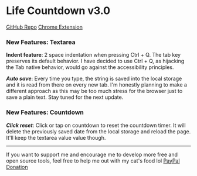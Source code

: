 # Life Countdown v3.0
[GitHub Repo](https://github.com/vaaroncarrasco/lf-vite)
[Chrome Extension](https://chrome.google.com/webstore/detail/life-countdown/cbmkjjddopphkedckgbaoenglknojeob)

### New Features: Textarea


**Indent feature**: 2 space indentation when pressing Ctrl + Q.
The tab key preserves its default behavior. I have decided to
use Ctrl + Q, as hijacking the Tab native behavior, would go
against the accessibility principles.


***Auto save***: Every time you type, the string is saved into the
local storage and it is read from there on every new tab.
I'm honestly planning to make a different approach as this
may be too much stress for the browser just to save a plain
text. Stay tuned for the next update.


### New Features: Countdown

***Click reset***: Click or tap on countdown to reset the
countdown timer. It will delete the previously saved date
from the local storage and reload the page. It'll keep the
textarea value value though.
***
If you want to support me and encourage me to develop more free
and open source tools, feel free to help me out with my cat's food lol
[PayPal Donation](https://www.paypal.com/donate/?hosted_button_id=V6MG7L7EA4HW8)
